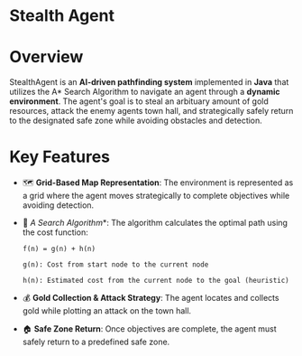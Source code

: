 # Stealth Agent

# Overview

StealthAgent is an **AI-driven pathfinding system** implemented in **Java** that utilizes the A* Search Algorithm to navigate an agent through a **dynamic environment**. The agent's goal is to steal an arbituary amount of gold resources, attack the enemy agents town hall, and strategically safely return to the designated safe zone while avoiding obstacles and detection.

# Key Features

- 🗺️ **Grid-Based Map Representation**: The environment is represented as a grid where the agent moves strategically to complete objectives while avoiding detection.

- 🧠 **A* Search Algorithm**: The algorithm calculates the optimal path using the cost function:

      f(n) = g(n) + h(n)

      g(n): Cost from start node to the current node

      h(n): Estimated cost from the current node to the goal (heuristic)

- 💰 **Gold Collection & Attack Strategy**: The agent locates and collects gold while plotting an attack on the town hall.

- 🏠 **Safe Zone Return**: Once objectives are complete, the agent must safely return to a predefined safe zone.
